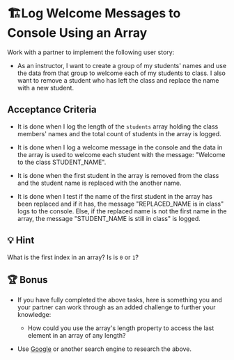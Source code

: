 # 🏗️Log Welcome Messages to Console Using an Array

Work with a partner to implement the following user story:

* As an instructor, I want to create a group of my students' names and use the data from that group to welcome each of my students to class. I also want to remove a student who has left the class and replace the name with a new student.

## Acceptance Criteria 

* It is done when I log the length of the `students` array holding the class members' names and the total count of students in the array is logged.

* It is done when I log a welcome message in the console and the data in the array is used to welcome each student with the message: "Welcome to the class STUDENT_NAME".

* It is done when the first student in the array is removed from the class and the student name is replaced with the another name.

* It is done when I test if the name of the first student in the array has been replaced and if it has, the message "REPLACED_NAME is in class" logs to the console.  Else, if the replaced name is not the first name in the array, the message "STUDENT_NAME is still in class" is logged. 

## 💡 Hint

What is the first index in an array? Is is `0` or `1`? 

## 🏆 Bonus

* If you have fully completed the above tasks, here is something you and your partner can work through as an added challenge to further your knowledge:

  * How could you use the array's length property to access the last element in an array of any length?

* Use [Google](https://www.google.com) or another search engine to research the above.
